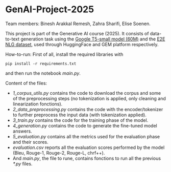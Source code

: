 # GenAI-Project-2025
Team members: Binesh Arakkal Remesh, Zahra Sharifi, Elise Soenen.

This project is part of the Generative AI course (2025). It consists of data-to-text generation task using the [Google T5-small model (60M)](https://huggingface.co/google-t5/t5-small) and the [E2E NLG dataset](https://gem-benchmark.com/data_cards/e2e_nlg), used through HuggingFace and GEM platform respectively.

How-to-run:
First of all, install the required libraries with
```
pip install -r requirements.txt
```
and then run the notebook *main.py*.

Content of the files:
- *1_corpus_utils.py* contains the code to download the corpus and some of the preprocessing steps (no tokenization is applied, only cleaning and linearization fonctions).
- *2_data_preprocessing.py* contains the code with the encoder/tokenizer to further preprocess the input data (with tokenization applied).
- *3_train.py* contains the code for the training phase of the model.
- *4_generation.py* contains the code to generate the fine-tuned model answers.
- *5_evaluation.py* contains all the metrics used for the evaluation phase and their scores.
- *evaluation.csv* reports all the evaluation scores performed by the model (Bleu, Rouge-1, Rouge-2, Rouge-L, chrf++).
- And *main.py*, the file to rune, contains fonctions to run all the previous *\*.py* files.
